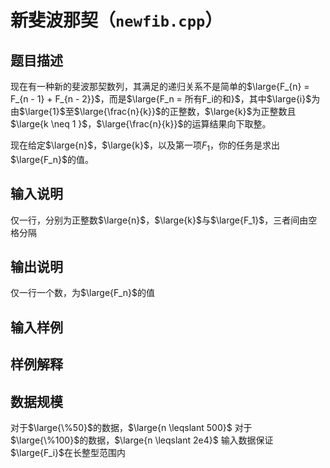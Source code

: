 # 新斐波那契（`newfib.cpp`）

## 题目描述

现在有一种新的斐波那契数列，其满足的递归关系不是简单的$\large{F_{n} = F_{n - 1} + F_{n - 2}}$，而是$\large{F_n = 所有F_i的和}$，其中$\large{i}$为由$\large{1}$至$\large{\frac{n}{k}}$的正整数，$\large{k}$为正整数且 $\large{k \neq 1 }$，$\large{\frac{n}{k}}$的运算结果向下取整。

现在给定$\large{n}$，$\large{k}$，以及第一项$F_1$，你的任务是求出$\large{F_n}$的值。

## 输入说明

仅一行，分别为正整数$\large{n}$，$\large{k}$与$\large{F_1}$，三者间由空格分隔

## 输出说明

仅一行一个数，为$\large{F_n}$的值

## 输入样例

## 样例解释

## 数据规模
对于$\large{\%50}$的数据，$\large{n \leqslant 500}$
对于$\large{\%100}$的数据，$\large{n \leqslant 2e4}$
输入数据保证$\large{F_i}$在长整型范围内